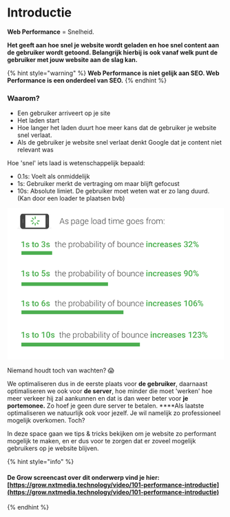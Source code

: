 # Introductie

**Web Performance** = Snelheid. 

**Het geeft aan hoe snel je website wordt geladen en hoe snel content aan de gebruiker wordt getoond. Belangrijk hierbij is ook vanaf welk punt de gebruiker met jouw website aan de slag kan.**

{% hint style="warning" %}
**Web Performance is niet gelijk aan SEO. Web Performance is een onderdeel van SEO.**
{% endhint %}

### Waarom?

* Een gebruiker arriveert op je site
* Het laden start
* Hoe langer het laden duurt hoe meer kans dat de gebruiker je website snel verlaat.
* Als de gebruiker je website snel verlaat denkt Google dat je content niet relevant was

Hoe 'snel' iets laad is wetenschappelijk bepaald:

* 0.1s: Voelt als onmiddelijk
* 1s: Gebruiker merkt de vertraging om maar blijft gefocust
* 10s: Absolute limiet. De gebruiker moet weten wat er zo lang duurd. \(Kan door een loader te plaatsen bvb\)

![](.gitbook/assets/image.png)

Niemand houdt toch van wachten? 😱

We optimaliseren dus in de eerste plaats voor **de gebruiker**, daarnaast optimaliseren we ook voor **de server**, hoe minder die moet 'werken' hoe meer verkeer hij zal aankunnen en dat is dan weer beter voor **je portemonee.** Zo hoef je geen dure server te betalen. ****Als laatste optimaliseren we natuurlijk ook voor jezelf. Je wil namelijk zo professioneel mogelijk overkomen. Toch?

In deze space gaan we tips & tricks bekijken om je website zo performant mogelijk te maken, en er dus voor te zorgen dat er zoveel mogelijk gebruikers op je website blijven.

{% hint style="info" %}
#### De Grow screencast over dit onderwerp vind je hier: [https://grow.nxtmedia.technology/video/101-performance-introductie](https://grow.nxtmedia.technology/video/101-performance-introductie)
{% endhint %}

